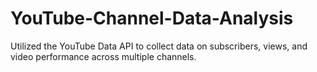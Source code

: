 # YouTube-Channel-Data-Analysis
Utilized the YouTube Data API to collect data on subscribers, views, and video performance across multiple channels.
